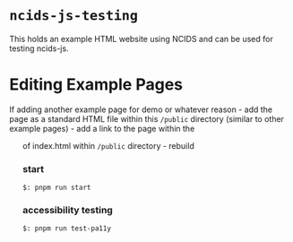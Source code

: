 # `ncids-js-testing`

This holds an example HTML website using NCIDS and can be used for testing ncids-js.

# Editing Example Pages

If adding another example page for demo or whatever reason
    - add the page as a standard HTML file within this `/public` directory (similar to other example pages)
    - add a link to the page within the <ul> of index.html within `/public` directory
    - rebuild

### start
```
$: pnpm run start
```

### accessibility testing
```
$: pnpm run test-pa11y
```

